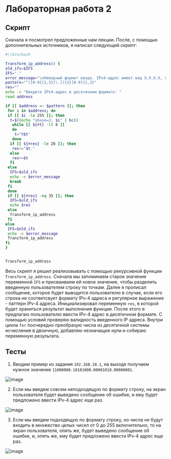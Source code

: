 # Лабораторная работа 2

## Скрипт

Сначала я посмотрел предложенные нам лекции. После, с помощью дополнительных источников, я написал следующий скрипт: 

```bash
#!/bin/bash

Transform_ip_address() {
old_ifs=$IFS
IFS="."
error_message="\nНеверный формат ввода. IPv4-адрес имеет вид X.X.X.X, где X - целое число от 0 до 255 включительно\n"
pattern="^([0-9]{1,3}[\.]){3}[0-9]{1,3}"
res=""
echo -n "Введите IPv4-адрес в десятичном формате: "
read address

if [[ $address =~ $pattern ]]; then
 for i in $address; do
 if [[ $i -le 255 ]]; then
  t=$((echo "obase=2; $i" | bc))
   while [[ ${#t} -lt 8 ]]
   do
    t="0$t"
   done
  if [[ ${#res} -le 26 ]]; then
   res+="$t."
  else
   res+=$t
  fi
 else
  IFS=$old_ifs
  echo -e $error_message
  break
 fi
 done
 if [[ ${#res} -eq 35 ]]; then
  IFS=$old_ifs
  echo $res
 else
  Transform_ip_address
 fi
else
 IFS=$old_ifs
 echo -e $error_message
 Transform_ip_address
fi
}


Transform_ip_address
```

Весь скрипт я решил реализовывать с помощью рекурсивной функции ```Transform_ip_address```. Сначала мы запоминаем старое значение переменной ```IFS``` и присваиваем ей новое значение, чтобы разделить введенную пользователем строку по точкам. Далее я прописал сообщение, которое будет выводится пользователю в случае, если его строка не соответсвует формату IPv-4 адреса и регулярное выражение - паттерн IPv-4 адреса. Инициализировал переменную ```res```, в которой будет храниться результат выполнения функции. После этого я предлагаю пользователю ввести IPv-4 адрес в десятичном формате. С помощью условий проверяю валидность введенного IP адреса. Внутри цикла ```for``` поочередно преобразую числа из десятичной системы исчисления в двоичную, добавляю незначащие нули и собираю переменную результата.

## Тесты
1) Вводим пример из задания ```192.168.10.1```, на выходе получаем нужное значение ```11000000.10101000.00001010.00000001```.

![image](https://github.com/user-attachments/assets/921c3a01-03d6-43fd-be76-44aaec6d215e)


2) Если мы введем совсем неподходящую по формату строку, на экран пользователя будет выведено сообщение об ошибке, и ему будет предложено ввести IPv-4 адрес еще раз.

![image](https://github.com/user-attachments/assets/2772e987-48d2-4b82-bff1-ff2112234f11)


3) Если мы введем подходящую по формату строку, но числа не будут входить в множество целых чисел от 0 до 255 включительно, то на экран пользователя, опять же, будет выведено сообщение об ошибке, и, опять же, ему будет предложено ввести IPv-4 адрес еще раз.

![image](https://github.com/user-attachments/assets/c9b32472-1c72-4683-9c43-a129bde32c40)
